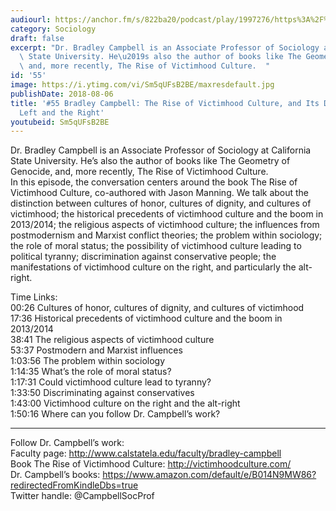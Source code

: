 ```yaml
---
audiourl: https://anchor.fm/s/822ba20/podcast/play/1997276/https%3A%2F%2Fd3ctxlq1ktw2nl.cloudfront.net%2Fproduction%2F2018-11-28%2F7649723-44100-2-1a84dbca955e3.m4a
category: Sociology
draft: false
excerpt: "Dr. Bradley Campbell is an Associate Professor of Sociology at California\
  \ State University. He\u2019s also the author of books like The Geometry of Genocide,\
  \ and, more recently, The Rise of Victimhood Culture.  "
id: '55'
image: https://i.ytimg.com/vi/Sm5qUFsB2BE/maxresdefault.jpg
publishDate: 2018-08-06
title: '#55 Bradley Campbell: The Rise of Victimhood Culture, and Its Dangers on the
  Left and the Right'
youtubeid: Sm5qUFsB2BE
---
```

<div class="timelinks">

Dr. Bradley Campbell is an Associate Professor of Sociology at California State University. He’s also the author of books like The Geometry of Genocide, and, more recently, The Rise of Victimhood Culture.  
In this episode, the conversation centers around the book The Rise of Victimhood Culture, co-authored with Jason Manning. We talk about the distinction between cultures of honor, cultures of dignity, and cultures of victimhood; the historical precedents of victimhood culture and the boom in 2013/2014; the religious aspects of victimhood culture; the influences from postmodernism and Marxist conflict theories; the problem within sociology; the role of moral status; the possibility of victimhood culture leading to political tyranny; discrimination against conservative people; the manifestations of victimhood culture on the right, and particularly the alt-right.

Time Links:  
<time>00:26</time> Cultures of honor, cultures of dignity, and cultures of victimhood  
<time>17:36</time> Historical precedents of victimhood culture and the boom in 2013/2014  
<time>38:41</time> The religious aspects of victimhood culture  
<time>53:37</time> Postmodern and Marxist influences  
<time>1:03:56</time> The problem within sociology  
<time>1:14:35</time> What’s the role of moral status?  
<time>1:17:31</time> Could victimhood culture lead to tyranny?  
<time>1:33:50</time> Discriminating against conservatives  
<time>1:43:00</time> Victimhood culture on the right and the alt-right  
<time>1:50:16</time> Where can you follow Dr. Campbell’s work?

---

Follow Dr. Campbell’s work:  
Faculty page: http://www.calstatela.edu/faculty/bradley-campbell  
Book The Rise of Victimhood Culture: http://victimhoodculture.com/  
Dr. Campbell’s books: https://www.amazon.com/default/e/B014N9MW86?redirectedFromKindleDbs=true  
Twitter handle: @CampbellSocProf
</div>

